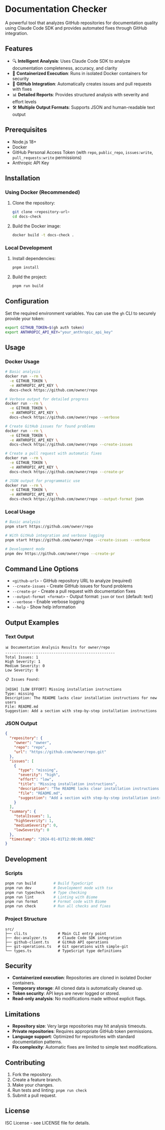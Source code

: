 # Documentation Checker

A powerful tool that analyzes GitHub repositories for documentation quality using Claude Code SDK and provides automated fixes through GitHub integration.

## Features

- 🔍 **Intelligent Analysis**: Uses Claude Code SDK to analyze documentation completeness, accuracy, and clarity
- 🐳 **Containerized Execution**: Runs in isolated Docker containers for security
- 🤖 **GitHub Integration**: Automatically creates issues and pull requests with fixes
- 📊 **Detailed Reports**: Provides structured analysis with severity and effort levels
- 🛠️ **Multiple Output Formats**: Supports JSON and human-readable text output

## Prerequisites

- Node.js 18+
- Docker
- GitHub Personal Access Token (with `repo`, `public_repo`, `issues:write`, `pull_requests:write` permissions)
- Anthropic API Key

## Installation

### Using Docker (Recommended)

1.  Clone the repository:
    ```bash
    git clone <repository-url>
    cd docs-check
    ```

2.  Build the Docker image:
    ```bash
    docker build -t docs-check .
    ```

### Local Development

1.  Install dependencies:
    ```bash
    pnpm install
    ```

2.  Build the project:
    ```bash
    pnpm run build
    ```

## Configuration

Set the required environment variables. You can use the `gh` CLI to securely provide your token:

```bash
export GITHUB_TOKEN=$(gh auth token)
export ANTHROPIC_API_KEY="your_anthropic_api_key"
```

## Usage

### Docker Usage

```bash
# Basic analysis
docker run --rm \
  -e GITHUB_TOKEN \
  -e ANTHROPIC_API_KEY \
  docs-check https://github.com/owner/repo

# Verbose output for detailed progress
docker run --rm \
  -e GITHUB_TOKEN \
  -e ANTHROPIC_API_KEY \
  docs-check https://github.com/owner/repo --verbose

# Create GitHub issues for found problems
docker run --rm \
  -e GITHUB_TOKEN \
  -e ANTHROPIC_API_KEY \
  docs-check https://github.com/owner/repo --create-issues

# Create a pull request with automatic fixes
docker run --rm \
  -e GITHUB_TOKEN \
  -e ANTHROPIC_API_KEY \
  docs-check https://github.com/owner/repo --create-pr

# JSON output for programmatic use
docker run --rm \
  -e GITHUB_TOKEN \
  -e ANTHROPIC_API_KEY \
  docs-check https://github.com/owner/repo --output-format json
```

### Local Usage

```bash
# Basic analysis
pnpm start https://github.com/owner/repo

# With GitHub integration and verbose logging
pnpm start https://github.com/owner/repo --create-issues --verbose

# Development mode
pnpm dev https://github.com/owner/repo --create-pr
```

## Command Line Options

-   `<github-url>` - GitHub repository URL to analyze (required)
-   `--create-issues` - Create GitHub issues for found problems
-   `--create-pr` - Create a pull request with documentation fixes
-   `--output-format <format>` - Output format: `json` or `text` (default: text)
-   `--verbose` - Enable verbose logging
-   `--help` - Show help information

## Output Examples

### Text Output

```
📊 Documentation Analysis Results for owner/repo
--------------------------------------------------
Total Issues: 1
High Severity: 1
Medium Severity: 0
Low Severity: 0

📋 Issues Found:

[HIGH] [LOW EFFORT] Missing installation instructions
Type: missing
Description: The README lacks clear installation instructions for new users
File: README.md
Suggestion: Add a section with step-by-step installation instructions
```

### JSON Output

```json
{
  "repository": {
    "owner": "owner",
    "repo": "repo",
    "url": "https://github.com/owner/repo.git"
  },
  "issues": [
    {
      "type": "missing",
      "severity": "high",
      "effort": "low",
      "title": "Missing installation instructions",
      "description": "The README lacks clear installation instructions for new users",
      "file": "README.md",
      "suggestion": "Add a section with step-by-step installation instructions"
    }
  ],
  "summary": {
    "totalIssues": 1,
    "highSeverity": 1,
    "mediumSeverity": 0,
    "lowSeverity": 0
  },
  "timestamp": "2024-01-01T12:00:00.000Z"
}
```

## Development

### Scripts

```bash
pnpm run build        # Build TypeScript
pnpm run dev          # Development mode with tsx
pnpm run typecheck    # Type checking
pnpm run lint         # Linting with Biome
pnpm run format       # Format code with Biome
pnpm run check        # Run all checks and fixes
```

### Project Structure

```
src/
├── cli.ts              # Main CLI entry point
├── doc-analyzer.ts     # Claude Code SDK integration
├── github-client.ts    # GitHub API operations
├── git-operations.ts   # Git operations with simple-git
└── types.ts            # TypeScript type definitions
```

## Security

-   **Containerized execution**: Repositories are cloned in isolated Docker containers.
-   **Temporary storage**: All cloned data is automatically cleaned up.
-   **Token security**: API keys are never logged or stored.
-   **Read-only analysis**: No modifications made without explicit flags.

## Limitations

-   **Repository size**: Very large repositories may hit analysis timeouts.
-   **Private repositories**: Requires appropriate GitHub token permissions.
-   **Language support**: Optimized for repositories with standard documentation patterns.
-   **Fix complexity**: Automatic fixes are limited to simple text modifications.

## Contributing

1.  Fork the repository.
2.  Create a feature branch.
3.  Make your changes.
4.  Run tests and linting: `pnpm run check`
5.  Submit a pull request.

## License

ISC License - see LICENSE file for details.
